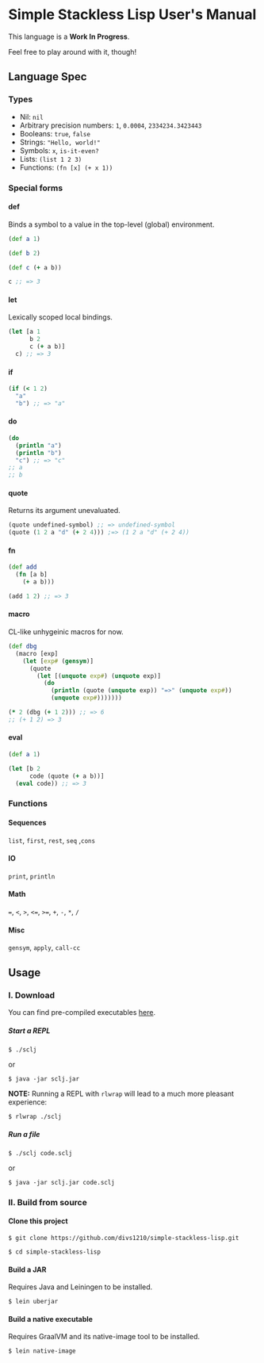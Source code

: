 # Simple Stackless Lisp User's Manual

This language is a **Work In Progress**.

Feel free to play around with it, though!

## Language Spec

### Types

- Nil: `nil`
- Arbitrary precision numbers: `1`, `0.0004`, `2334234.3423443`
- Booleans: `true`, `false`
- Strings: `"Hello, world!"`
- Symbols: `x`, `is-it-even?`
- Lists: `(list 1 2 3)`
- Functions: `(fn [x] (+ x 1))`

### Special forms

#### def

Binds a symbol to a value in the top-level (global) environment.

```clojure
(def a 1)

(def b 2)

(def c (+ a b))

c ;; => 3
```

#### let

Lexically scoped local bindings.

```clojure
(let [a 1
      b 2
      c (+ a b)]
  c) ;; => 3
```

#### if

```clojure
(if (< 1 2)
  "a"
  "b") ;; => "a"
```

#### do

```clojure
(do
  (println "a")
  (println "b")
  "c") ;; => "c" 
;; a
;; b
```

#### quote

Returns its argument unevaluated.

```clojure
(quote undefined-symbol) ;; => undefined-symbol
(quote (1 2 a "d" (+ 2 4))) ;=> (1 2 a "d" (+ 2 4))
```

#### fn

```clojure
(def add
  (fn [a b]
    (+ a b)))

(add 1 2) ;; => 3
```

#### macro

CL-like unhygeinic macros for now.

```clojure
(def dbg
  (macro [exp]
    (let [exp# (gensym)]
      (quote
        (let [(unquote exp#) (unquote exp)]
          (do
            (println (quote (unquote exp)) "=>" (unquote exp#))
            (unquote exp#)))))))

(* 2 (dbg (+ 1 2))) ;; => 6
;; (+ 1 2) => 3
```

#### eval

```clojure
(def a 1)

(let [b 2
      code (quote (+ a b))]
  (eval code)) ;; => 3
```

### Functions

#### Sequences
`list`, `first`, `rest`, `seq` ,`cons`

#### IO
`print`, `println`

#### Math
`=`, `<`, `>`, `<=`, `>=`, `+`, `-`, `*`, `/`

#### Misc
`gensym`, `apply`, `call-cc`

## Usage

### I. Download

You can find pre-compiled executables [here](https://github.com/divs1210/simple-stackless-lisp/releases/latest).

##### Start a REPL

```
$ ./sclj
```

or

```
$ java -jar sclj.jar
```

**NOTE:** Running a REPL with `rlwrap` will lead to a much more pleasant experience:

```
$ rlwrap ./sclj
```

##### Run a file

```
$ ./sclj code.sclj
```

or

```
$ java -jar sclj.jar code.sclj
```

### II. Build from source

#### Clone this project

```
$ git clone https://github.com/divs1210/simple-stackless-lisp.git

$ cd simple-stackless-lisp
```

#### Build a JAR

Requires Java and Leiningen to be installed.

```
$ lein uberjar
```

#### Build a native executable

Requires GraalVM and its native-image tool to be installed.

```
$ lein native-image
```

